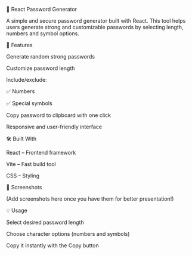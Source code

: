 🔑 React Password Generator

A simple and secure password generator built with React. This tool helps users generate strong and customizable passwords by selecting length, numbers and symbol options.

🚀 Features

Generate random strong passwords

Customize password length

Include/exclude:

✅ Numbers

✅ Special symbols

Copy password to clipboard with one click

Responsive and user-friendly interface

🛠️ Built With

React – Frontend framework

Vite – Fast build tool

CSS – Styling

📸 Screenshots

(Add screenshots here once you have them for better presentation!)


💡 Usage

Select desired password length

Choose character options (numbers and symbols)

Copy it instantly with the Copy button
